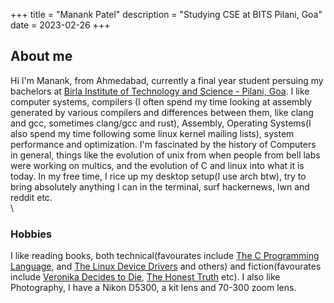 +++
title = "Manank Patel"
description = "Studying CSE at BITS Pilani, Goa"
date = 2023-02-26
+++

## About me
Hi I'm Manank, from Ahmedabad, currently a final year student persuing my bachelors at [Birla Institute of Technology and Science - Pilani, Goa](https://www.bits-pilani.ac.in/).
I like computer systems, compilers (I often spend my time looking at assembly generated by various compilers and differences between them, like clang and gcc, sometimes clang/gcc and rust),
Assembly, Operating Systems(I also spend my time following some linux kernel mailing lists), system performance and optimization. I'm fascinated by the history of Computers in general, things like the
evolution of unix from when people from bell labs were working on multics, and the evolution of C and linux into what it is today. In my free time, I rice up my desktop setup(I use arch btw), try
to bring absolutely anything I can in the terminal, surf hackernews, lwn and reddit etc.
\
\
### Hobbies
I like reading books, both technical(favourates include [The C Programming Language](https://en.wikipedia.org/wiki/The_C_Programming_Language), and 
[The Linux Device Drivers](https://lwn.net/Kernel/LDD3/) and others) and fiction(favourates include [Veronika Decides to Die](https://en.wikipedia.org/wiki/Veronika_Decides_to_Die), 
[The Honest Truth](https://www.goodreads.com/en/book/show/22571259) etc). I also like
Photography, I have a Nikon D5300, a kit lens and 70-300 zoom lens.


